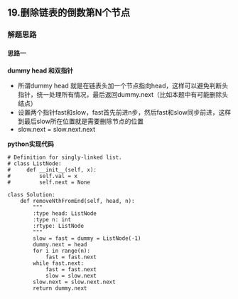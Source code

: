 ## 19.删除链表的倒数第N个节点
### 解题思路
#### 思路一
**dummy head 和双指针**
- 所谓dummy head 就是在链表头加一个节点指向head，这样可以避免判断头指针，统一处理所有情况，最后返回dummy.next（比如本题中有可能删除头结点）
- 设置两个指针fast和slow，fast首先前进n步，然后fast和slow同步前进，这样到最后slow所在位置就是需要删除节点的位置
- slow.next = slow.next.next

**python实现代码**
```
# Definition for singly-linked list.
# class ListNode:
#     def __init__(self, x):
#         self.val = x
#         self.next = None

class Solution:
    def removeNthFromEnd(self, head, n):
        """
        :type head: ListNode
        :type n: int
        :rtype: ListNode
        """
        slow = fast = dummy = ListNode(-1)
        dummy.next = head
        for i in range(n):
            fast = fast.next
        while fast.next:
            fast = fast.next
            slow = slow.next
        slow.next = slow.next.next
        return dummy.next

```

